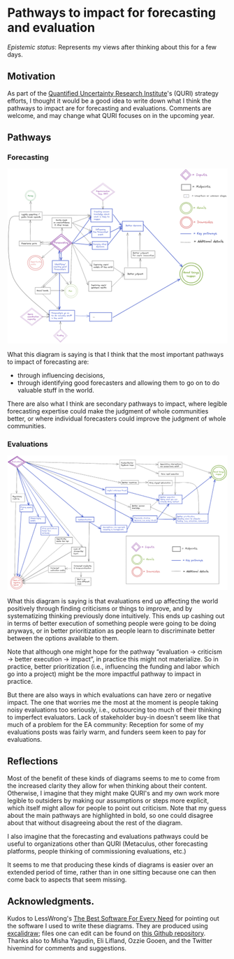 Pathways to impact for forecasting and evaluation
==============

_Epistemic status_: Represents my views after thinking about this for a few days.

## Motivation

As part of the [Quantified Uncertainty Research Institute](https://quantifieduncertainty.org/)'s (QURI) strategy efforts, I thought it would be a good idea to write down what I think the pathways to impact are for forecasting and evaluations. Comments are welcome, and may change what QURI focuses on in the upcoming year. 

## Pathways

### Forecasting

![](.images/4db4f387845f3b550a32f998324581c8e7af31df.png)

What this diagram is saying is that I think that the most important pathways to impact of forecasting are:

*   through influencing decisions,
*   through identifying good forecasters and allowing them to go on to do valuable stuff in the world.

There are also what I think are secondary pathways to impact, where legible forecasting expertise could make the judgment of whole communities better, or where individual forecasters could improve the judgment of whole communities.

### Evaluations

![](.images/aa5bf95df8a177bb0e5223622fc1d950ae66b96e.png)

What this diagram is saying is that evaluations end up affecting the world positively through finding criticisms or things to improve, and by systematizing thinking previously done intuitively. This ends up cashing out in terms of better execution of something people were going to be doing anyways, or in better prioritization as people learn to discriminate better between the options available to them.

Note that although one might hope for the pathway “evaluation → criticism → better execution → impact”, in practice this might not materialize. So in practice, better prioritization (i.e., influencing the funding and labor which go into a project) might be the more impactful pathway to impact in practice. 

But there are also ways in which evaluations can have zero or negative impact. The one that worries me the most at the moment is people taking noisy evaluations too seriously, i.e., outsourcing too much of their thinking to imperfect evaluators. Lack of stakeholder buy-in doesn't seem like that much of a problem for the EA community: Reception for some of my evaluations posts was fairly warm, and funders seem keen to pay for evaluations.

## Reflections

Most of the benefit of these kinds of diagrams seems to me to come from the increased clarity they allow for when thinking about their content. Otherwise, I imagine that they might make QURI's and my own work more legible to outsiders by making our assumptions or steps more explicit, which itself might allow for people to point out criticism. Note that my guess about the main pathways are highlighted in bold, so one could disagree about that without disagreeing about the rest of the diagram.

I also imagine that the forecasting and evaluations pathways could be useful to organizations other than QURI (Metaculus, other forecasting platforms, people thinking of commissioning evaluations, etc.) 

It seems to me that producing these kinds of diagrams is easier over an extended period of time, rather than in one sitting because one can then come back to aspects that seem missing.

## Acknowledgments. 

Kudos to LessWrong's [The Best Software For Every Need](https://www.lesswrong.com/posts/zHS4FJhByRjqsuH4o/the-best-software-for-every-need?commentId=zvfBBtLCvmTXtjgrj) for pointing out the software I used to write these diagrams. They are produced using [excalidraw](https://excalidraw.com/); files one can edit can be found on [this Github repository](https://github.com/QURIresearch/pathways-to-impact). Thanks also to Misha Yagudin, Eli Lifland, Ozzie Gooen, and the Twitter hivemind for comments and suggestions.
